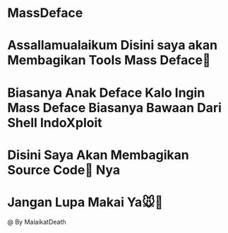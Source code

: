 # MassDeface
# Assallamualaikum Disini saya akan Membagikan Tools Mass Deface🤠
# Biasanya Anak Deface Kalo Ingin Mass Deface Biasanya Bawaan Dari Shell IndoXploit
# Disini Saya Akan Membagikan Source Code🤠 Nya
# Jangan Lupa Makai Ya🐭🐼
@ By MalaikatDeath
